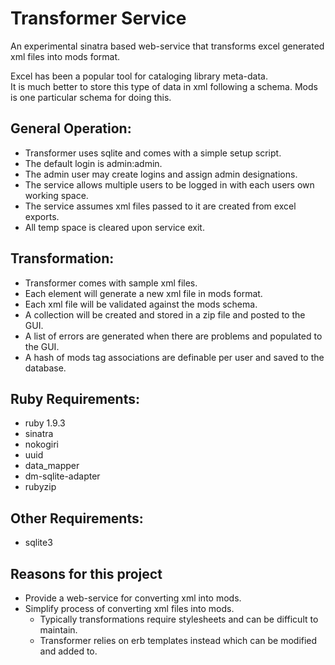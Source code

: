 Transformer Service
===================
An experimental sinatra based web-service that transforms excel generated xml files into mods format.

Excel has been a popular tool for cataloging library meta-data.  
It is much better to store this type of data in xml following a schema.
Mods is one particular schema for doing this.

General Operation:
------------------
  
  * Transformer uses sqlite and comes with a simple setup script.
  * The default login is admin:admin.
  * The admin user may create logins and assign admin designations.
  * The service allows multiple users to be logged in with each users own working space.
  * The service assumes xml files passed to it are created from excel exports.
  * All temp space is cleared upon service exit.
  
Transformation:
---------------
  * Transformer comes with sample xml files.
  * Each <row> element will generate a new xml file in mods format.
  * Each xml file will be validated against the mods schema.
  * A collection will be created and stored in a zip file and posted to the GUI.
  * A list of errors are generated when there are problems and populated to the GUI.
  * A hash of mods tag associations are definable per user and saved to the database.
  
  
Ruby Requirements:
------------------
  * ruby 1.9.3
  * sinatra
  * nokogiri
  * uuid
  * data_mapper
  * dm-sqlite-adapter
  * rubyzip
  
Other Requirements:
-------------------
  * sqlite3
  
Reasons for this project
------------------------
  * Provide a web-service for converting xml into mods.
  * Simplify process of converting xml files into mods.
    * Typically transformations require stylesheets and can be difficult to maintain.
    * Transformer relies on erb templates instead which can be modified and added to.
  